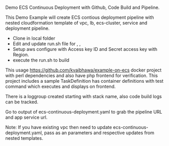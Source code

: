 Demo ECS Continuous Deployment with Github, Code Build and Pipeline.

This Demo Example will create ECS contious deployment pipeline with nested cloudformation template of vpc, lb, ecs-cluster, service and deployment pipeline.

- Clone in local folder
- Edit and update run.sh file for <update the project path>, <name of stack>, <github user token>
- Setup aws configure with Access key ID	and Secret access key with Region.
- execute the run.sh to build

This usage https://github.com/kvaibhawa/example-on-ecs docker project with perl dependencies and also have php frontend for verification.
This project includes a sample TaskDefinition has container definitions with test command which executes and displays on frontend.

There is a loggroup created starting with stack name, also code build logs can be tracked.


Go to output of ecs-continuous-deployment.yaml to grab the pipeline URL and app service url.

Note: If you have existing vpc then need to update ecs-continuous-deployment.yaml, pass as an parameters and respective updates from nested templates.
